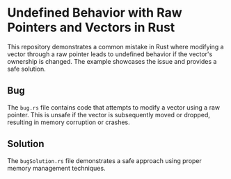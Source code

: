 # Undefined Behavior with Raw Pointers and Vectors in Rust

This repository demonstrates a common mistake in Rust where modifying a vector through a raw pointer leads to undefined behavior if the vector's ownership is changed. The example showcases the issue and provides a safe solution.

## Bug
The `bug.rs` file contains code that attempts to modify a vector using a raw pointer. This is unsafe if the vector is subsequently moved or dropped, resulting in memory corruption or crashes.

## Solution
The `bugSolution.rs` file demonstrates a safe approach using proper memory management techniques.